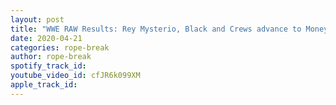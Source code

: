```yaml
---
layout: post
title: "WWE RAW Results: Rey Mysterio, Black and Crews advance to Money in the Bank. McIntyre vs Garza"
date: 2020-04-21
categories: rope-break
author: rope-break
spotify_track_id: 
youtube_video_id: cfJR6k099XM
apple_track_id: 
---
```

